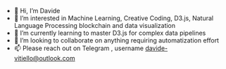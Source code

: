 - 👋 Hi, I’m Davide
- 👀 I’m interested in Machine Learning, Creative Coding, D3.js, Natural Language Processing blockchain and data visualization
- 🌱 I’m currently learning to master D3.js for complex data pipelines 
- 💞️ I’m looking to collaborate on anything requiring automatization effort
- 📫 Please reach out on Telegram , username davide-vitiello@outlook.com

<!---
Davz33/Davz33 is a ✨ special ✨ repository because its `README.md` (this file) appears on your GitHub profile.
You can click the Preview link to take a look at your changes.
--->
